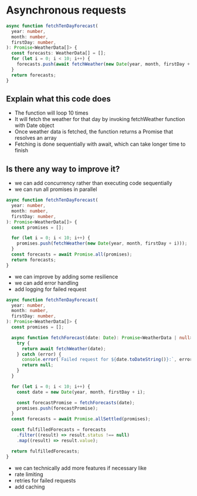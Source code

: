 # Asynchronous requests

```typescript
async function fetchTenDayForecast(
  year: number,
  month: number,
  firstDay: number,
): Promise<WeatherData[]> {
  const forecasts: WeatherData[] = [];
  for (let i = 0; i < 10; i++) {
    forecasts.push(await fetchWeather(new Date(year, month, firstDay + i)));
  }
  return forecasts;
}
```

## Explain what this code does

- The function will loop 10 times
- It will fetch the weather for that day by invoking fetchWeather function with Date object
- Once weather data is fetched, the function returns a Promise that resolves an array
- Fetching is done sequentially with await, which can take longer time to finish

## Is there any way to improve it?

- we can add concurrency rather than executing code sequentially
- we can run all promises in parallel

```typescript
async function fetchTenDayForecast(
  year: number,
  month: number,
  firstDay: number,
): Promise<WeatherData[]> {
  const promises = [];

  for (let i = 0; i < 10; i++) {
    promises.push(fetchWeather(new Date(year, month, firstDay + i)));
  }
  const forecasts = await Promise.all(promises);
  return forecasts;
}
```

- we can improve by adding some resilience
- we can add error handling
- add logging for failed request

```typescript
async function fetchTenDayForecast(
  year: number,
  month: number,
  firstDay: number,
): Promise<WeatherData[]> {
  const promises = [];

  async function fetchForecast(date: Date): Promise<WeatherData | null> {
    try {
      return await fetchWeather(date);
    } catch (error) {
      console.error(`Failed request for ${date.toDateString()}:`, error);
      return null;
    }
  }

  for (let i = 0; i < 10; i++) {
    const date = new Date(year, month, firstDay + i);

    const forecastPromise = fetchForecasts(date);
    promises.push(forecastPromise);
  }
  const forecasts = await Promise.allSettled(promises);

  const fulfilledForecasts = forecasts
    .filter((result) => result.status !== null)
    .map((result) => result.value);

  return fulfilledForecasts;
}
```

- we can technically add more features if necessary like
- rate limiting
- retries for failed requests
- add caching
